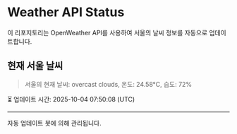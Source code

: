 
# Weather API Status

이 리포지토리는 OpenWeather API를 사용하여 서울의 날씨 정보를 자동으로 업데이트합니다.

## 현재 서울 날씨
> 서울의 현재 날씨: overcast clouds, 온도: 24.58°C, 습도: 72%

⏳ 업데이트 시간: 2025-10-04 07:50:08 (UTC)

---
자동 업데이트 봇에 의해 관리됩니다.
